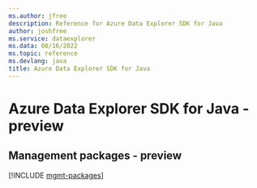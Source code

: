 ```yaml
---
ms.author: jfree
description: Reference for Azure Data Explorer SDK for Java
author: joshfree
ms.service: dataexplorer
ms.data: 08/16/2022
ms.topic: reference
ms.devlang: java
title: Azure Data Explorer SDK for Java
---
```

# Azure Data Explorer SDK for Java - preview

## Management packages - preview
[!INCLUDE [mgmt-packages](data-explorer-mgmt-index.md)]